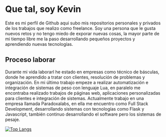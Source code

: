 # Que tal, soy Kevin
Este es mi perfil de Github aqui subo mis repositorios personales y privados de los trabajos que realizo como freelance.
Soy una persona que le gusta nuevos retos y no tengo miedo de exporar nuevas cosas, la mayor parte de mi tiempo libre me la paso desarrollando pequeños proyectos y aprendiendo nuevas tecnologías.
## Proceso laborar
Durante mi vida laborarl he estado en empresas como técnico de básculas, donde he aprendido a tratar con clientes, resolución de problemas y organización.
En mi último trabajo empeze a realizar automatización e integración de sistemas de peso con lenguaje Lua, en paralelo me encontraba realizado trabajos de páginas web, aplicaciones personalizadas para clientes e integración de sistemas.
Actualmente trabajo en una empresa llamada Paradoxalabs, en ella me encuentro como Full Stack Development, desarrollando sistemas con tecnologías como Flask y Javascript, también continuo desarrollando el software pero los sistemas de pesaje.

[![Top Langs](https://github-readme-stats.vercel.app/api/top-langs/?username=JahazielLem&layout=compact)](https://github.com/anuraghazra/github-readme-stats)
<!--
**JahazielLem/JahazielLem** is a ✨ _special_ ✨ repository because its `README.md` (this file) appears on your GitHub profile.

Here are some ideas to get you started:

- 🔭 I’m currently working on ...
- 🌱 I’m currently learning ...
- 👯 I’m looking to collaborate on ...
- 🤔 I’m looking for help with ...
- 💬 Ask me about ...
- 📫 How to reach me: ...
- 😄 Pronouns: ...
- ⚡ Fun fact: ...
-->
